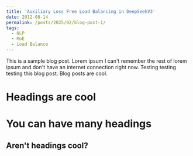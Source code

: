 ```yaml
---
title: 'Auxiliary Loss Free Load Balancing in DeepSeekV3'
date: 2012-08-14
permalink: /posts/2025/02/blog-post-1/
tags:
  - NLP
  - MoE
  - Load Balance
---
```


This is a sample blog post. Lorem ipsum I can't remember the rest of lorem ipsum and don't have an internet connection right now. Testing testing testing this blog post. Blog posts are cool.

Headings are cool
======

You can have many headings
======

Aren't headings cool?
------